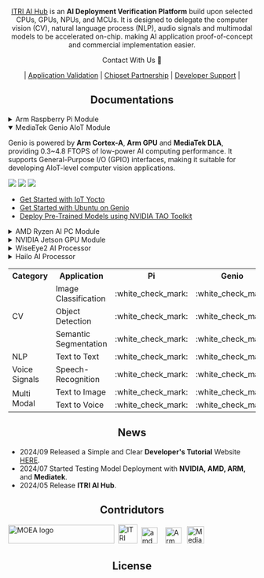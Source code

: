 <div align="center">
  
  [ITRI AI Hub](https://e-aihub.dev/) is an **AI Deployment Verification Platform** build upon selected CPUs, GPUs, NPUs, and MCUs. It is designed to delegate the computer vision (CV), natural language process (NLP), audio signals and multimodal models to be accelerated on-chip. making AI application proof-of-concept and commercial implementation easier.

Contact With Us :wave:

| [Application Validation](mailto:sylvia.chan@itri.org.tw) | [Chipset Partnership](mailto:Markv.chen1996@itri.org.tw) | [Developer Support](mailto:Markv.chen1996@itri.org.tw) |

</div>

## <div align="center">Documentations</div>

<details>
<summary>Arm Raspberry Pi Module</summary>

The Raspberry Pi module is a compact and versatile platform ideal for developing and deploying small-scale, standalone or multi-node AI applications. Powered by **Arm Cortex-A** processors, it supports a wide range of AI development tasks

![](https://img.shields.io/badge/OS-Raspberry_Pi_OS_|_Ubuntu-orange) ![](https://img.shields.io/badge/Python-3.9-green) ![](https://img.shields.io/badge/Framework-TensorFlow_|_PyTorch-blue)
  * [Get Started with Raspberry Pi OS](https://www.raspberrypi.com/documentation/computers/getting-started.html)
  * [Deploy AI Models on Raspberry Pi](https://www.tensorflow.org/lite/guide/python)
  * [ONNX Runtime IoT Deployment on Raspberry Pi](https://onnxruntime.ai/docs/tutorials/iot-edge/rasp-pi-cv.html)

</details>

<details open>
<summary>MediaTek Genio AIoT Module</summary>

Genio is powered by **Arm Cortex-A**, **Arm GPU** and **MediaTek DLA**, providing 0.3~4.8 FTOPS of low-power AI computing performance. It supports General-Purpose I/O (GPIO) interfaces, making it suitable for developing AIoT-level computer vision applications.

![](https://img.shields.io/badge/OS-Ubuntu_|_Yocto-orange) ![](https://img.shields.io/badge/NeuronPilot-v6-blue) ![](https://img.shields.io/badge/Python-3.7-green)
  * [Get Started with IoT Yocto](https://mediatek.gitlab.io/aiot/doc/aiot-dev-guide/master/sw/yocto/get-started.html)
  * [Get Started with Ubuntu on Genio](https://mediatek.gitlab.io/genio/doc/ubuntu/get-started.html)
  * [Deploy Pre-Trained Models using NVIDIA TAO Toolkit](https://mediatek.gitlab.io/genio/doc/tao/index.html)

</details>

<details>
<summary>AMD Ryzen AI PC Module</summary>

AMD Ryzen AI processors are SoCs specifically designed for AI PCs, integrating the most powerful **Zen CPU**, **M iGPU** and **XDNA NPU**, capable of delivering up to 50 TOPs of AI performance.

![](https://img.shields.io/badge/OS-Windows-orange) ![](https://img.shields.io/badge/Quark_Quantizer-latest-blue) ![](https://img.shields.io/badge/Vitis_AI_EP-latest-blue) ![](https://img.shields.io/badge/DirectML_EP-latest-blue) ![](https://img.shields.io/badge/Python->3.6-green)
  * [Development Flow Overview](https://ryzenai.docs.amd.com/en/latest/index.html)
  * [Examples, Demos, Tutorials for Ryzen AI Software](https://ryzenai.docs.amd.com/en/latest/examples.html)
  * [AMD Quark Quantizer for Efficient AI Model Deployment](https://www.amd.com/en/developer/resources/technical-articles/amd-quark-quantizer-for-efficient-ai-model-deployment.html)

</details>

<details>
<summary>NVIDIA Jetson GPU Module</summary>
  
Jetson Orin is a cutting-edge SoC tailored for edge AI applications, featuring an **Arm CPU** and the most powerful **Ampere GPUs**. It delivers impressive AI performance ranging from 67~275 TOPS.

![](https://img.shields.io/badge/OS-Ubuntu_|_JetPack-orange) ![](https://img.shields.io/badge/TensorRT-latest-blue) ![](https://img.shields.io/badge/Python->3.6-green)

</details>

<details>
<summary>WiseEye2 AI Processor</summary>

The WiseEye2 AI Processor is a low-power AI solution designed for always-on applications such as vision and audio recognition. It integrates **Arm Cortex-M** cores and a dedicated **Arm Ethos-U NPU**, delivering efficient AI inference for edge devices. Its compact design and low power consumption make it suitable for battery-powered devices.

![](https://img.shields.io/badge/OS-FreeRTOS_|_RT-Thread-orange) ![](https://img.shields.io/badge/Framework-TensorFlow_Lite_Micro-blue) ![](https://img.shields.io/badge/Language-C_|_C++-green)

  * [Introduction to WiseEye2](https://www.itri.org.tw/english/ListStyle.aspx?DisplayStyle=05&SiteID=1&MmmID=617731531432066044)  
  * [Deploy AI Models with TensorFlow Lite Micro](https://www.tensorflow.org/lite/microcontrollers)  
  * [Efficient AI on Arm Ethos-U NPUs](https://developer.arm.com/ip-products/processors/machine-learning/ethos-u)
  
</details>

<details>
<summary>Hailo AI Processor</summary>

Hailo offers 26~40 TOPs expansion cards designed for accelerating computer vision process. It provide **mPCIe/M.2 interface** to connect with above modules. **(*registration is required to access the documents)**

![](https://img.shields.io/badge/Data_Compiler-3.27.0-blue) ![](https://img.shields.io/badge/PyHailoRT-4.17-blue) ![](https://img.shields.io/badge/Python-3.8-green)
  * [Install Dataflow Compiler with Evaluation Board](https://hailo.ai/developer-zone/documentation/dataflow-compiler-v3-27-0/?sp_referrer=install/install.html)
  * [Install HailoRT(PCIe Driver) and pyHailoRT with mPCIe or M.2 board](https://hailo.ai/developer-zone/documentation/hailort-v4-17-0/?sp_referrer=install/install.html#ubuntu-installer-requirements)
</details>


<table>
    <tr>
        <th>Category</th>
        <th>Application</th>
        <th>Pi<br>
        <th>Genio<br>
        <th>Ryzen</th>
        <th>Jetson</th>
        <th>WE</th>
        <th>Hailo</th>
    </tr>
    <tr>
        <td rowspan=3>CV</td>
        <td>Image Classification</td>
        <td>:white_check_mark:</td>
        <td>:white_check_mark:</td>
        <td>:white_check_mark:</td>
        <td>:white_check_mark:</td>
        <td>:white_check_mark:</td>
        <td>:white_check_mark:</td>
    </tr>
    <tr>
        <td>Object Detection</td>
        <td>:white_check_mark:</td>
        <td>:white_check_mark:</td>
        <td>:white_check_mark:</td>
        <td>:white_check_mark:</td>
        <td>:white_check_mark:</td>
        <td>:white_check_mark:</td>
    </tr>
    <tr>
        <td>Semantic Segmentation</td>
        <td>:white_check_mark:</td>
        <td>:white_check_mark:</td>
        <td>:white_check_mark:</td>
        <td>:white_check_mark:</td>
        <td>:white_check_mark:</td>
        <td>:white_check_mark:</td>
    </tr>
    <tr>
        <td rowspan=1>NLP</td>
        <td>Text to Text</td>
        <td>:white_check_mark:</td>
        <td>:white_check_mark:</td>
        <td>:white_check_mark:</td>
        <td>:white_check_mark:</td>
        <td>:black_square_button:</td>
        <td>:black_square_button:</td>
    </tr>
    <tr>
        <td rowspan=1>Voice Signals</td>
        <td>Speech-Recognition</td>
        <td>:white_check_mark:</td>
        <td>:white_check_mark:</td>
        <td>:white_check_mark:</td>
        <td>:white_check_mark:</td>
        <td>:black_square_button:</td>
        <td>:black_square_button:</td>
    </tr>
    <tr>
        <td rowspan=2>Multi Modal</td>
        <td>Text to Image</td>
        <td>:white_check_mark:</td>
        <td>:white_check_mark:</td>
        <td>:white_check_mark:</td>
        <td>:white_check_mark:</td>
        <td>:black_square_button:</td>
        <td>:black_square_button:</td>
    </tr>
    <tr>
        <td>Text to Voice</td>
        <td>:white_check_mark:</td>
        <td>:white_check_mark:</td>
        <td>:white_check_mark:</td>
        <td>:white_check_mark:</td>
        <td>:black_square_button:</td>
        <td>:black_square_button:</td>
    </tr>
</table>

## <div align="center">News</div>

* 2024/09 Released a Simple and Clear **Developer's Tutorial** Website [HERE](https://r300-ai.github.io/ITRI-AI-Hub/).
* 2024/07 Started Testing Model Deployment with **NVIDIA, AMD, ARM,** and **Mediatek**.
* 2024/05 Release **ITRI AI Hub**.
  
## <div align="center">Contridutors</div>

<a href="https://www.moea.gov.tw/Mns/populace/home/Home.aspx" target="AI晶片異質整合模組前瞻製造平台計畫"><img src="https://github.com/R300-AI/ITRI-AI-Hub/blob/main/docs/assets/images/logo/moea_logo.png" alt="MOEA logo" height="38" width="216"></a>&nbsp;
<a href="https://www.itri.org.tw/index.aspx" target="工業技術研究院"><img src="https://github.com/R300-AI/ITRI-AI-Hub/blob/main/docs/assets/images/logo/itri_EL_A.jpg" alt="ITRI logo" height="39"></a>&nbsp;
<a href="https://www.amd.com/zh-tw.html" target="amd"><img src="https://github.com/R300-AI/ITRI-AI-Hub/blob/main/docs/assets/images/logo/amd_logo.png" alt="amd logo" height="33"></a>&nbsp;&nbsp;&nbsp;
<a href="https://www.arm.com/zh-TW/" target="Arm"><img src="https://github.com/R300-AI/ITRI-AI-Hub/blob/main/docs/assets/images/logo/arm_logo.png" alt="Arm logo" height="33"></a>&nbsp;&nbsp;
<a href="https://www-stage.mediatek.com/zh-tw/" target="聯發科技"><img src="https://github.com/R300-AI/ITRI-AI-Hub/blob/main/docs/assets/images/logo/mediatek_logo.png" alt="MediaTek logo" height="35"></a>&nbsp;


## <div align="center">License</div>

